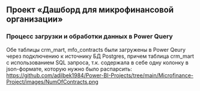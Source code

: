 ## Проект «Дашборд для микрофинансовой организации»

### Процесс загрузки и обработки данных в Power Query
Обе таблицы crm_mart, mfo_contracts были загружены в Power Qeury через подключению к источнику БД Postgres, причем таблица crm_mart с использованием SQL запроса, т.к. содержала в себе одну колонку в json-формате, которую нужно было распарсить:
https://github.com/adilbek1984/Power-BI-Projects/tree/main/Microfinance-Project/images/NumOfContracts.png
